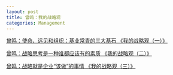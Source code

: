 ```yaml
---
layout: post
title: 曾鸣：我的战略观
categories: Management
---
```


[曾鸣：使命、远见和组织：基业常青的三大基石 《我的战略观（一）》](https://mp.weixin.qq.com/s?__biz=MzI0NzY3Mjc0Mw==&mid=2247484529&idx=1&sn=8190b116272f87ea35ed01067d0f3cd2&chksm=e9ad3eb9dedab7af27c06a23334f7b9d6d6ed11c0002bdfbc4d596a40b0129c615b1c0a62396&mpshare=1&scene=1&srcid=1109f1Rx0V948wcq4sggh4QT%23rd)

[曾鸣：战略思考是一种谁都应该有的素质 《我的战略观（二）》](https://mp.weixin.qq.com/s?__biz=MzI0NzY3Mjc0Mw==&mid=2247484541&idx=1&sn=87671a5672e363a828eb76a149f7b56a&chksm=e9ad3eb5dedab7a39f6ab6dee2b2ce2c64fb4e68e9940d9fc6288fa2e88a314db767431c0704&mpshare=1&scene=1&srcid=1109I3c8YuJvrRnaE3sJhxJZ%23rd)

[曾鸣：战略就是企业“该做”的事情 《我的战略观（三）》](http://mp.weixin.qq.com/s?__biz=MzI0NzY3Mjc0Mw==&mid=2247484551&idx=1&sn=6b615af80fee79a2edb85fe15488a039&chksm=e9ad3e4fdedab759db30a8eb0cdcff90a96a7be7175f0123c873a57ba07156e13e78e9378cc4&mpshare=1&scene=1&srcid=110965guX3jJt1PZwqsQUCr0%23rd)